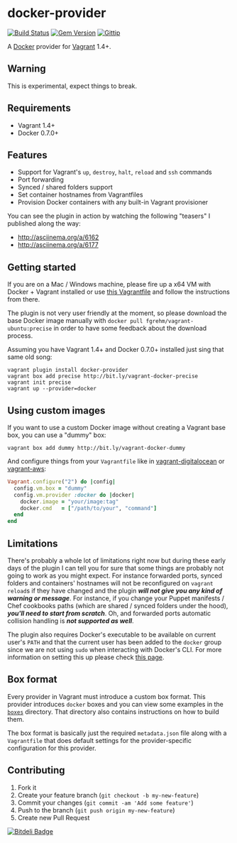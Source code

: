 # docker-provider

[![Build Status](https://travis-ci.org/fgrehm/docker-provider.png?branch=master)](https://travis-ci.org/fgrehm/docker-provider) [![Gem Version](https://badge.fury.io/rb/docker-provider.png)](http://badge.fury.io/rb/docker-provider) [![Gittip](http://img.shields.io/gittip/fgrehm.svg)](https://www.gittip.com/fgrehm/)

A [Docker](http://www.docker.io/) provider for [Vagrant](http://www.vagrantup.com/)
1.4+.


## Warning

This is experimental, expect things to break.


## Requirements

* Vagrant 1.4+
* Docker 0.7.0+


## Features

* Support for Vagrant's `up`, `destroy`, `halt`, `reload` and `ssh` commands
* Port forwarding
* Synced / shared folders support
* Set container hostnames from Vagrantfiles
* Provision Docker containers with any built-in Vagrant provisioner

You can see the plugin in action by watching the following "teasers" I published
along the way:

* http://asciinema.org/a/6162
* http://asciinema.org/a/6177


## Getting started

If you are on a Mac / Windows machine, please fire up a x64 VM with Docker +
Vagrant installed or use [this Vagrantfile](https://gist.github.com/fgrehm/fc48fb51ec7df64439e4)
and follow the instructions from there.

The plugin is not very user friendly at the moment, so please download the base
Docker image manually with `docker pull fgrehm/vagrant-ubuntu:precise` in order
to have some feedback about the download process.

Assuming you have Vagrant 1.4+ and Docker 0.7.0+ installed just sing that same
old song:

```
vagrant plugin install docker-provider
vagrant box add precise http://bit.ly/vagrant-docker-precise
vagrant init precise
vagrant up --provider=docker
```


## Using custom images

If you want to use a custom Docker image without creating a Vagrant base box,
you can use a "dummy" box:

```
vagrant box add dummy http://bit.ly/vagrant-docker-dummy
```

And configure things from your `Vagrantfile` like in [vagrant-digitalocean](https://github.com/smdahlen/vagrant-digitalocean#configure)
or [vagrant-aws](https://github.com/mitchellh/vagrant-aws#quick-start):

```ruby
Vagrant.configure("2") do |config|
  config.vm.box = "dummy"
  config.vm.provider :docker do |docker|
    docker.image = "your/image:tag"
    docker.cmd   = ["/path/to/your", "command"]
  end
end
```


## Limitations

There's probably a whole lot of limitations right now but during these early days
of the plugin I can tell you for sure that some things are probably not going to
work as you might expect. For instance forwarded ports, synced folders and containers'
hostnames will not be reconfigured on `vagrant reload`s if they have changed and
the plugin **_will not give you any kind of warning or message_**. For instance,
if you change your Puppet manifests / Chef cookbooks paths (which are shared /
synced folders under the hood), **_you'll need to start from scratch_**. Oh,
and forwarded ports automatic collision handling is **_not supported as well_**.

The plugin also requires Docker's executable to be available on current user's `PATH`
and that the current user has been added to the `docker` group since we are not
using `sudo` when interacting with Docker's CLI. For more information on setting
this up please check [this page](http://docs.docker.io/en/latest/use/basics/#why-sudo).


## Box format

Every provider in Vagrant must introduce a custom box format. This provider introduces
`docker` boxes and you can view some examples in the [`boxes`](boxes) directory.
That directory also contains instructions on how to build them.

The box format is basically just the required `metadata.json` file along with a
`Vagrantfile` that does default settings for the provider-specific configuration
for this provider.


## Contributing

1. Fork it
2. Create your feature branch (`git checkout -b my-new-feature`)
3. Commit your changes (`git commit -am 'Add some feature'`)
4. Push to the branch (`git push origin my-new-feature`)
5. Create new Pull Request

[![Bitdeli Badge](https://d2weczhvl823v0.cloudfront.net/fgrehm/docker-provider/trend.png)](https://bitdeli.com/free "Bitdeli Badge")

